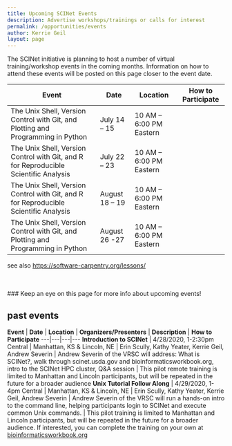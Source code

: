 ```yaml
---
title: Upcoming SCINet Events 
description: Advertise workshops/trainings or calls for interest
permalink: /opportunities/events
author: Kerrie Geil
layout: page
---
```


The SCINet initiative is planning to host a number of virtual training/workshop events in the coming months. Information on how to attend these events will be posted on this page closer to the event date.

**Event** | **Date** | **Location** | **How to Participate**
---|---|---|---|
The Unix Shell, Version Control with Git, and Plotting and Programming in Python | July 14 – 15 | 10 AM – 6:00 PM Eastern
The Unix Shell, Version Control with Git, and R for Reproducible Scientific Analysis | July 22 – 23 | 10 AM – 6:00 PM Eastern
The Unix Shell, Version Control with Git, and R for Reproducible Scientific Analysis | August 18 – 19| 10 AM – 6:00 PM Eastern
The Unix Shell, Version Control with Git, and Plotting and Programming in Python |  August 26 -27| 10 AM – 6:00 PM Eastern

see also https://software-carpentry.org/lessons/

<br>
<br>
### Keep an eye on this page for more info about upcoming events!


## past events

**Event** | **Date** | **Location** | **Organizers/Presenters** | **Description**  | **How to Participate**
---|---|---|---
**Introduction to SCINet** | 4/28/2020, 1-2:30pm Central | Manhattan, KS & Lincoln, NE | Erin Scully, Kathy Yeater, Kerrie Geil, Andrew Severin | Andrew Severin of the VRSC will address: What is SCINet?, walk through scinet.usda.gov and bioinformaticsworkbook.org, intro to the SCINet HPC cluster, Q&A session | This pilot remote training is limited to Manhattan and Lincoln participants, but will be repeated in the future for a broader audience
**Unix Tutorial Follow Along** | 4/29/2020, 1-4pm Central | Manhattan, KS & Lincoln, NE | Erin Scully, Kathy Yeater, Kerrie Geil, Andrew Severin | Andrew Severin of the VRSC will run a hands-on intro to the command line, helping participants login to SCINet and execute common Unix commands. | This pilot training is limited to Manhattan and Lincoln participants, but will be repeated in the future for a broader audience. If interested, you can complete the training on your own at [bioinformaticsworkbook.org](https://bioinformaticsworkbook.org/Appendix/Unix/unix-basics-1.html)

 
